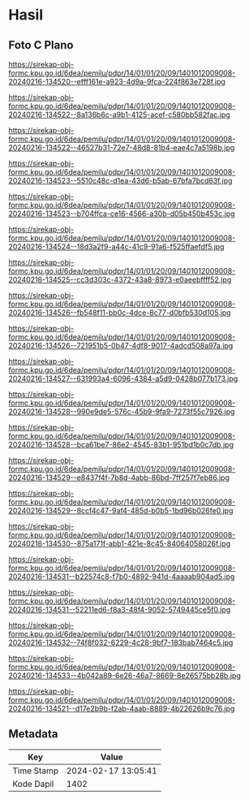 # Hasil

## Foto C Plano

https://sirekap-obj-formc.kpu.go.id/6dea/pemilu/pdpr/14/01/01/20/09/1401012009008-20240216-134520--efff161e-a923-4d9a-9fca-224f863e728f.jpg

https://sirekap-obj-formc.kpu.go.id/6dea/pemilu/pdpr/14/01/01/20/09/1401012009008-20240216-134522--8a136b6c-a9b1-4125-acef-c580bb582fac.jpg

https://sirekap-obj-formc.kpu.go.id/6dea/pemilu/pdpr/14/01/01/20/09/1401012009008-20240216-134522--46527b31-72e7-48d8-81b4-eae4c7a5198b.jpg

https://sirekap-obj-formc.kpu.go.id/6dea/pemilu/pdpr/14/01/01/20/09/1401012009008-20240216-134523--5510c48c-d1ea-43d6-b5ab-67bfa7bcd63f.jpg

https://sirekap-obj-formc.kpu.go.id/6dea/pemilu/pdpr/14/01/01/20/09/1401012009008-20240216-134523--b704ffca-ce16-4566-a30b-d05b450b453c.jpg

https://sirekap-obj-formc.kpu.go.id/6dea/pemilu/pdpr/14/01/01/20/09/1401012009008-20240216-134524--18d3a2f9-a44c-41c9-91a6-f525ffaefdf5.jpg

https://sirekap-obj-formc.kpu.go.id/6dea/pemilu/pdpr/14/01/01/20/09/1401012009008-20240216-134525--cc3d303c-4372-43a8-8973-e0aeebffff52.jpg

https://sirekap-obj-formc.kpu.go.id/6dea/pemilu/pdpr/14/01/01/20/09/1401012009008-20240216-134526--fb548f11-bb0c-4dce-8c77-d0bfb530d105.jpg

https://sirekap-obj-formc.kpu.go.id/6dea/pemilu/pdpr/14/01/01/20/09/1401012009008-20240216-134526--721951b5-0b47-4df8-9017-4adcd508a97a.jpg

https://sirekap-obj-formc.kpu.go.id/6dea/pemilu/pdpr/14/01/01/20/09/1401012009008-20240216-134527--631993a4-6096-4384-a5d9-0428b077b173.jpg

https://sirekap-obj-formc.kpu.go.id/6dea/pemilu/pdpr/14/01/01/20/09/1401012009008-20240216-134528--990e9de5-576c-45b9-9fa9-7273f55c7926.jpg

https://sirekap-obj-formc.kpu.go.id/6dea/pemilu/pdpr/14/01/01/20/09/1401012009008-20240216-134528--bca61be7-86e2-4545-83b1-951bd1b0c7db.jpg

https://sirekap-obj-formc.kpu.go.id/6dea/pemilu/pdpr/14/01/01/20/09/1401012009008-20240216-134529--e8437f4f-7b8d-4abb-86bd-7ff257f7eb86.jpg

https://sirekap-obj-formc.kpu.go.id/6dea/pemilu/pdpr/14/01/01/20/09/1401012009008-20240216-134529--8ccf4c47-9af4-485d-b0b5-1bd96b026fe0.jpg

https://sirekap-obj-formc.kpu.go.id/6dea/pemilu/pdpr/14/01/01/20/09/1401012009008-20240216-134530--875a171f-abb1-421e-8c45-84064058026f.jpg

https://sirekap-obj-formc.kpu.go.id/6dea/pemilu/pdpr/14/01/01/20/09/1401012009008-20240216-134531--b22574c8-f7b0-4892-941d-4aaaab904ad5.jpg

https://sirekap-obj-formc.kpu.go.id/6dea/pemilu/pdpr/14/01/01/20/09/1401012009008-20240216-134531--52211ed6-f8a3-48f4-9052-5749445ce5f0.jpg

https://sirekap-obj-formc.kpu.go.id/6dea/pemilu/pdpr/14/01/01/20/09/1401012009008-20240216-134532--74f8f032-6229-4c28-9bf7-183bab7464c5.jpg

https://sirekap-obj-formc.kpu.go.id/6dea/pemilu/pdpr/14/01/01/20/09/1401012009008-20240216-134533--4b042a89-6e26-46a7-8669-8e26575bb28b.jpg

https://sirekap-obj-formc.kpu.go.id/6dea/pemilu/pdpr/14/01/01/20/09/1401012009008-20240216-134521--d17e2b9b-f2ab-4aab-8889-4b22626b9c76.jpg


## Metadata

| Key        | Value               |
| ---------- | ------------------- |
| Time Stamp | 2024-02-17 13:05:41 |
| Kode Dapil | 1402                |



